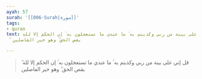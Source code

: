 ```yaml
---
ayah: 57
surah: '[[006-Surah|سورة]]'
tags:
- quran
text: قل إني على بينة من ربي وكذبتم به ۚ ما عندي ما تستعجلون به ۚ إن الحكم إلا لله
  ۖ يقص الحق ۖ وهو خير الفاصلين

---
```

> قل إني على بينة من ربي وكذبتم به ۚ ما عندي ما تستعجلون به ۚ إن الحكم إلا لله ۖ يقص الحق ۖ وهو خير الفاصلين
